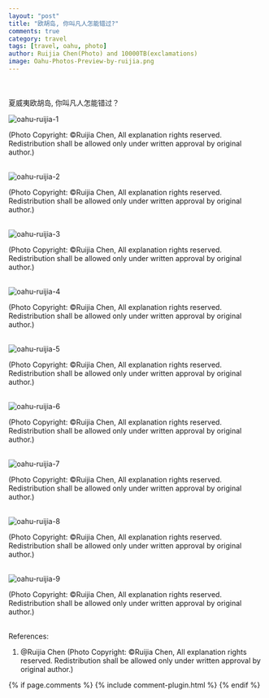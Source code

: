```yaml
---
layout: "post"
title: "欧胡岛, 你叫凡人怎能错过?"
comments: true
category: travel
tags: [travel, oahu, photo]
author: Ruijia Chen(Photo) and 10000TB(exclamations)
image: Oahu-Photos-Preview-by-ruijia.png
---
```


<br/>
<br/>
夏威夷欧胡岛, 你叫凡人怎能错过？
<br/>

![oahu-ruijia-1](/assets/img/oahu-ruijia-1.jpeg)

(Photo Copyright: ©Ruijia Chen, All explanation rights reserved. Redistribution shall be allowed only under written approval by original author.)
<br/>
<br/>


![oahu-ruijia-2](/assets/img/oahu-ruijia-2.jpeg)

(Photo Copyright: ©Ruijia Chen, All explanation rights reserved. Redistribution shall be allowed only under written approval by original author.)
<br/>
<br/>



![oahu-ruijia-3](/assets/img/oahu-ruijia-3.jpeg)

(Photo Copyright: ©Ruijia Chen, All explanation rights reserved. Redistribution shall be allowed only under written approval by original author.)
<br/>
<br/>




![oahu-ruijia-4](/assets/img/oahu-ruijia-4.jpeg)

(Photo Copyright: ©Ruijia Chen, All explanation rights reserved. Redistribution shall be allowed only under written approval by original author.)
<br/>
<br/>


![oahu-ruijia-5](/assets/img/oahu-ruijia-5.jpeg)

(Photo Copyright: ©Ruijia Chen, All explanation rights reserved. Redistribution shall be allowed only under written approval by original author.)
<br/>
<br/>



![oahu-ruijia-6](/assets/img/oahu-ruijia-6.jpeg)

(Photo Copyright: ©Ruijia Chen, All explanation rights reserved. Redistribution shall be allowed only under written approval by original author.)
<br/>
<br/>



![oahu-ruijia-7](/assets/img/oahu-ruijia-7.jpeg)

(Photo Copyright: ©Ruijia Chen, All explanation rights reserved. Redistribution shall be allowed only under written approval by original author.)
<br/>
<br/>



![oahu-ruijia-8](/assets/img/oahu-ruijia-8.jpeg)

(Photo Copyright: ©Ruijia Chen, All explanation rights reserved. Redistribution shall be allowed only under written approval by original author.)
<br/>
<br/>



![oahu-ruijia-9](/assets/img/oahu-ruijia-9.jpeg)

(Photo Copyright: ©Ruijia Chen, All explanation rights reserved. Redistribution shall be allowed only under written approval by original author.)
<br/>
<br/>



References:<br/>
1. @Ruijia Chen (Photo Copyright: ©Ruijia Chen, All explanation rights reserved. Redistribution shall be allowed only under written approval by original author.)



{% if page.comments %} 
{% include comment-plugin.html %}
{% endif %}
